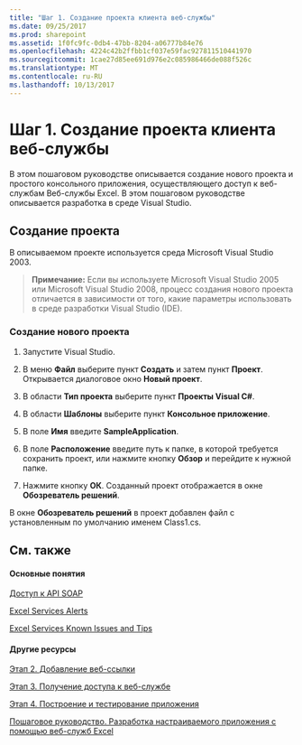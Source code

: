 ```yaml
---
title: "Шаг 1. Создание проекта клиента веб-службы"
ms.date: 09/25/2017
ms.prod: sharepoint
ms.assetid: 1f0fc9fc-0db4-47bb-8204-a06777b84e76
ms.openlocfilehash: 4224c42b2ffbb1cf037e59fac927811510441970
ms.sourcegitcommit: 1cae27d85ee691d976e2c085986466de088f526c
ms.translationtype: MT
ms.contentlocale: ru-RU
ms.lasthandoff: 10/13/2017
---
```

# <a name="step-1-creating-the-web-service-client-project"></a>Шаг 1. Создание проекта клиента веб-службы

В этом пошаговом руководстве описывается создание нового проекта и простого консольного приложения, осуществляющего доступ к веб-службам Веб-службы Excel. В этом пошаговом руководстве описывается разработка в среде Visual Studio. 
  
    
    


## <a name="creating-the-project"></a>Создание проекта

В описываемом проекте используется среда Microsoft Visual Studio 2003.
  
    
    

> **Примечание:** Если вы используете Microsoft Visual Studio 2005 или Microsoft Visual Studio 2008, процесс создания нового проекта отличается в зависимости от того, какие параметры использовать в среде разработки Visual Studio (IDE).
  
    
    


### <a name="to-create-a-new-project"></a>Создание нового проекта


1. Запустите Visual Studio.
    
  
2. В меню **Файл** выберите пункт **Создать** и затем пункт **Проект**. Открывается диалоговое окно **Новый проект**.
    
  
3. В области **Тип проекта** выберите пункт **Проекты Visual C#**.
    
  
4. В области **Шаблоны** выберите пункт **Консольное приложение**.
    
  
5. В поле **Имя** введите **SampleApplication**.
    
  
6. В поле **Расположение** введите путь к папке, в которой требуется сохранить проект, или нажмите кнопку **Обзор** и перейдите к нужной папке.
    
  
7. Нажмите кнопку **ОК**. Созданный проект отображается в окне **Обозреватель решений**. 
  
    
    
В окне **Обозреватель решений** в проект добавлен файл с установленным по умолчанию именем Class1.cs.
    
  

## <a name="see-also"></a>См. также


#### <a name="concepts"></a>Основные понятия


  
    
    
 [Доступ к API SOAP](accessing-the-soap-api.md)
  
    
    
 [Excel Services Alerts](excel-services-alerts.md)
  
    
    
 [Excel Services Known Issues and Tips](excel-services-known-issues-and-tips.md)
#### <a name="other-resources"></a>Другие ресурсы


  
    
    
 [Этап 2. Добавление веб-ссылки](step-2-adding-a-web-reference.md)
  
    
    
 [Этап 3. Получение доступа к веб-службе](step-3-accessing-the-web-service.md)
  
    
    
 [Этап 4. Построение и тестирование приложения](step-4-building-and-testing-the-application.md)
  
    
    
 [Пошаговое руководство. Разработка настраиваемого приложения с помощью веб-служб Excel](walkthrough-developing-a-custom-application-using-excel-web-services.md)
